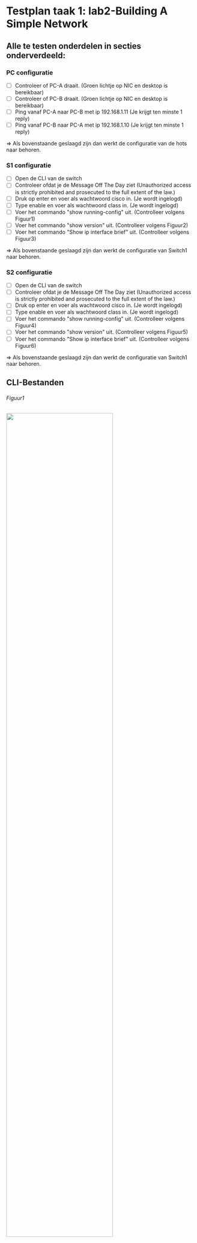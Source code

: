 # Testplan taak 1: lab2-Building A Simple Network

## Alle te testen onderdelen in secties onderverdeeld: 

### PC configuratie

- [ ] Controleer of PC-A draait.
	(Groen lichtje op NIC en desktop is bereikbaar)
- [ ] Controleer of PC-B draait.
	(Groen lichtje op NIC en desktop is bereikbaar)
- [ ] Ping vanaf PC-A naar PC-B met ip 192.168.1.11
	(Je krijgt ten minste 1 reply)
- [ ] Ping vanaf PC-B naar PC-A met ip 192.168.1.10
	(Je krijgt ten minste 1 reply)

=> Als bovenstaande geslaagd zijn dan werkt de configuratie van de hots naar behoren.

### S1 configuratie

- [ ] Open de CLI van de switch
- [ ] Controleer ofdat je de Message Off The Day ziet
	(Unauthorized access is strictly prohibited and prosecuted to the full extent
of the law.)
- [ ] Druk op enter en voer als wachtwoord cisco in.
	(Je wordt ingelogd)
- [ ] Type enable en voer als wachtwoord class in.
	(Je wordt ingelogd)
- [ ] Voer het commando "show running-config" uit.
	(Controlleer volgens Figuur1)
- [ ] Voer het commando "show version" uit.
	(Controlleer volgens Figuur2)
- [ ] Voer het commando "Show ip interface brief" uit.
	(Controlleer volgens Figuur3)

=> Als bovenstaande geslaagd zijn dan werkt de configuratie van Switch1 naar behoren.

### S2 configuratie

- [ ] Open de CLI van de switch
- [ ] Controleer ofdat je de Message Off The Day ziet
	(Unauthorized access is strictly prohibited and prosecuted to the full extent
of the law.)
- [ ] Druk op enter en voer als wachtwoord cisco in.
	(Je wordt ingelogd)
- [ ] Type enable en voer als wachtwoord class in.
	(Je wordt ingelogd)
- [ ] Voer het commando "show running-config" uit.
	(Controlleer volgens Figuur4)
- [ ] Voer het commando "show version" uit.
	(Controlleer volgens Figuur5)
- [ ] Voer het commando "Show ip interface brief" uit.
	(Controlleer volgens Figuur6)

=> Als bovenstaande geslaagd zijn dan werkt de configuratie van Switch1 naar behoren.

## CLI-Bestanden

###### Figuur1

<img src="Afbeeldingen/S1_Running_Conf.png" width=75%>

###### Figuur2

<img src="Afbeeldingen/S1_Show_Version.png" width=75%>

###### Figuur3

<img src="Afbeeldingen/S1_Show_Ip_Interface_Brief.png" width=75%>

###### Figuur4

<img src="Afbeeldingen/S2_Running_Conf.png" width=75%>

###### Figuur5

<img src="Afbeeldingen/S2_Show_Version.png" width=75%>

###### Figuur6

<img src="Afbeeldingen/S2_Show_Ip_Interface_Brief.png" width=75%>

Auteur(s) testplan: Kenzie Coddens
